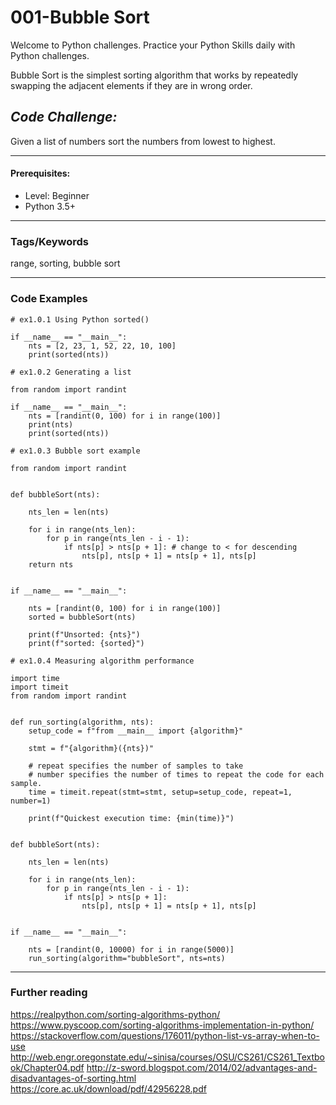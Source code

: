 # 001-Bubble Sort

Welcome to Python challenges. Practice your Python Skills daily with Python challenges. 

Bubble Sort is the simplest sorting algorithm that works by repeatedly swapping the adjacent elements if they are in wrong order.

## ***Code Challenge:***
Given a list of numbers sort the numbers from lowest to highest.

----
#### **Prerequisites:**
- Level: Beginner
- Python 3.5+

----
### Tags/Keywords
range, sorting, bubble sort

----

### Code Examples

```
# ex1.0.1 Using Python sorted()

if __name__ == "__main__":
    nts = [2, 23, 1, 52, 22, 10, 100]
    print(sorted(nts))
```
```
# ex1.0.2 Generating a list

from random import randint

if __name__ == "__main__":
    nts = [randint(0, 100) for i in range(100)]
    print(nts)
    print(sorted(nts))
```
```
# ex1.0.3 Bubble sort example

from random import randint


def bubbleSort(nts):

    nts_len = len(nts)

    for i in range(nts_len):
        for p in range(nts_len - i - 1):
            if nts[p] > nts[p + 1]: # change to < for descending
                nts[p], nts[p + 1] = nts[p + 1], nts[p]
    return nts


if __name__ == "__main__":

    nts = [randint(0, 100) for i in range(100)]
    sorted = bubbleSort(nts)

    print(f"Unsorted: {nts}")
    print(f"sorted: {sorted}")

```
```
# ex1.0.4 Measuring algorithm performance

import time
import timeit
from random import randint


def run_sorting(algorithm, nts):
    setup_code = f"from __main__ import {algorithm}"

    stmt = f"{algorithm}({nts})"

    # repeat specifies the number of samples to take
    # number specifies the number of times to repeat the code for each sample.
    time = timeit.repeat(stmt=stmt, setup=setup_code, repeat=1, number=1)

    print(f"Quickest execution time: {min(time)}")


def bubbleSort(nts):

    nts_len = len(nts)

    for i in range(nts_len):
        for p in range(nts_len - i - 1):
            if nts[p] > nts[p + 1]:
                nts[p], nts[p + 1] = nts[p + 1], nts[p]


if __name__ == "__main__":

    nts = [randint(0, 10000) for i in range(5000)]
    run_sorting(algorithm="bubbleSort", nts=nts)
```
---
### **Further reading**
https://realpython.com/sorting-algorithms-python/
https://www.pyscoop.com/sorting-algorithms-implementation-in-python/
https://stackoverflow.com/questions/176011/python-list-vs-array-when-to-use
http://web.engr.oregonstate.edu/~sinisa/courses/OSU/CS261/CS261_Textbook/Chapter04.pdf
http://z-sword.blogspot.com/2014/02/advantages-and-disadvantages-of-sorting.html
https://core.ac.uk/download/pdf/42956228.pdf